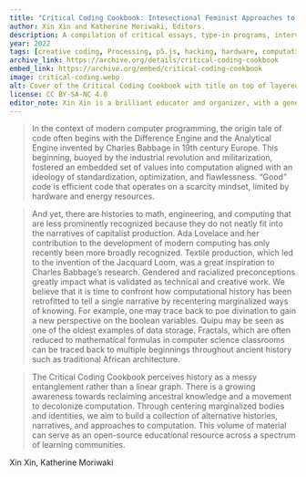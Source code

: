 ```yaml
---
title: "Critical Coding Cookbook: Intesectional Feminist Approaches to Teaching and Learning"
author: Xin Xin and Katherine Moriwaki, Editors.
description: A compilation of critical essays, type-in programs, interviews and assignments with an intersectional feminist approach to teaching and learning to program
year: 2022
tags: [creative coding, Processing, p5.js, hacking, hardware, computation, code, javascript, zine]
archive_link: https://archive.org/details/critical-coding-cookbook
embed_link: https://archive.org/embed/critical-coding-cookbook
image: critical-coding.webp
alt: Cover of the Critical Coding Cookbook with title on top of layered alternating triangle pattern and subtitle Intesectional Feminist Approaches to Teaching and Learning
license: CC BY-SA-NC 4.0
editor_note: Xin Xin is a brilliant educator and organizer, with a generous spirit in publicly sharing and expanding the community of programmers and those involved in creative coding. Katherine Moriwaki is a compelling artist and teacher along with Xin. Thanks to them both for creative commons licensing this brilliant compilation of teaching and learning resources.
---
```


> In the context of modern computer programming, the origin tale of code often begins with the Difference Engine and the Analytical Engine invented by Charles Babbage in 19th century Europe. This beginning, buoyed by the industrial revolution and militarization, fostered an embedded set of values into computation aligned with an ideology of standardization, optimization, and flawlessness. “Good” code is efficient code that operates on a scarcity mindset, limited by hardware and energy resources.

> And yet, there are histories to math, engineering, and computing that are less prominently recognized because they do not neatly fit into the narratives of capitalist production. Ada Lovelace and her contribution to the development of modern computing has only recently been more broadly recognized. Textile production, which led to the invention of the Jacquard Loom, was a great inspiration to Charles Babbage’s research. Gendered and racialized preconceptions greatly impact what is validated as technical and creative work. We believe that it is time to confront how computational history has been retrofitted to tell a single narrative by recentering marginalized ways of knowing. For example, one may trace back to poe divination to gain a new perspective on the boolean variables. Quipu may be seen as one of the oldest examples of data storage. Fractals, which are often reduced to mathematical formulas in computer science classrooms can be traced back to multiple beginnings throughout ancient history such as traditional African architecture.

> The Critical Coding Cookbook perceives history as a messy entanglement rather than a linear graph. There is a growing awareness towards reclaiming ancestral knowledge and a movement to decolonize computation. Through centering marginalized bodies and identities, we aim to build a collection of alternative histories, narratives, and approaches to computation. This volume of material can serve as an open-source educational resource across a spectrum of learning communities. 

Xin Xin, Katherine Moriwaki
